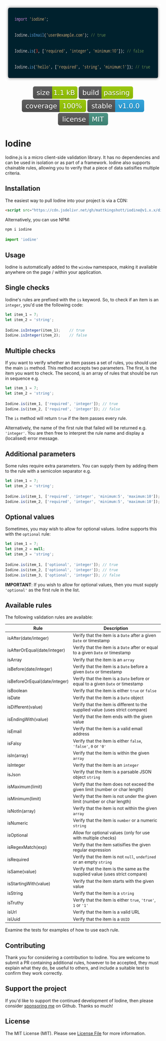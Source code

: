 <!-- Screenshot -->
<p align="center">
    <img src="resources/example.png" alt="Code example" height="250">
</p>

<!-- Badges -->
<p align="center">
  <img src="resources/size.svg" alt="Size">
  <img src="resources/build.svg" alt="Build">
  <img src="resources/coverage.svg" alt="Coverage">
  <img src="resources/version.svg" alt="Version">
  <img src="resources/license.svg" alt="License">
</p>

# Iodine

Iodine.js is a micro client-side validation library. It has no dependencies and can be used in isolation or as part of a framework. Iodine also supports chainable rules, allowing you to verify that a piece of data satisifies multiple criteria.

## Installation

The easiest way to pull Iodine into your project is via a CDN:

```html
<script src="https://cdn.jsdelivr.net/gh/mattkingshott/iodine@v1.x.x/dist/iodine.min.js" defer></script>
```

Alternatively, you can use NPM:

```js
npm i iodine

import 'iodine'
```

## Usage

Iodine is automatically added to the `window` namespace, making it available anywhere on the page / within your application.

## Single checks

Iodine's rules are prefixed with the `is` keyword. So, to check if an item is an `integer`, you'd use the following code:

```js
let item_1 = 7;
let item_2 = 'string';

Iodine.isInteger(item_1);    // true
Iodine.isInteger(item_2);    // false
```

## Multiple checks

If you want to verify whether an item passes a set of rules, you should use the main `is` method. This method accepts two parameters. The first, is the item you want to check. The second, is an array of rules that should be run in sequence e.g.

```js
let item_1 = 7;
let item_2 = 'string';

Iodine.is(item_1, ['required', 'integer']); // true
Iodine.is(item_2, ['required', 'integer']); // false
```

The `is` method will return `true` if the item passes every rule.

Alternatively, the name of the first rule that failed will be returned e.g. `'integer'`. You are then free to interpret the rule name and display a (localised) error message.

## Additional parameters

Some rules require extra parameters. You can supply them by adding them to the rule with a semicolon separator e.g.

```js
let item_1 = 7;
let item_2 = 'string';

Iodine.is(item_1, ['required', 'integer', 'minimum:5', 'maximum:10']); // true
Iodine.is(item_2, ['required', 'integer', 'minimum:5', 'maximum:10']); // false
```

## Optional values

Sometimes, you may wish to allow for optional values. Iodine supports this with the `optional` rule:

```js
let item_1 = 7;
let item_2 = null;
let item_3 = 'string';

Iodine.is(item_1, ['optional', 'integer']); // true
Iodine.is(item_2, ['optional', 'integer']); // true
Iodine.is(item_3, ['optional', 'integer']); // false
```

**IMPORTANT**: If you wish to allow for optional values, then you must supply `'optional'` as the first rule in the list.

## Available rules

The following validation rules are available:

| Rule                  		| Description                                                                     |
| ----------------------------- | ------------------------------------------------------------------------------- |
| isAfter(date/integer) 		| Verify that the item is a `Date` after a given `Date` or timestamp
| isAfterOrEqual(date/integer) 	| Verify that the item is a `Date` after or equal to a given `Date` or timestamp
| isArray 						| Verify that the item is an `array`
| isBefore(date/integer) 		| Verify that the item is a `Date` before a given `Date` or timestamp
| isBeforeOrEqual(date/integer) | Verify that the item is a `Date` before or equal to a given `Date` or timestamp
| isBoolean             		| Verify that the item is either `true` or `false`
| isDate                		| Verify that the item is a `Date` object
| isDifferent(value)       		| Verify that the item is different to the supplied value (uses strict compare)
| isEndingWith(value)      		| Verify that the item ends with the given value
| isEmail                		| Verify that the item is a valid email address
| isFalsy               		| Verify that the item is either `false`, `'false'`, `0` or `'0'`
| isIn(array)           		| Verify that the item is within the given `array`
| isInteger             		| Verify that the item is an `integer`
| isJson             			| Verify that the item is a parsable JSON object `string`
| isMaximum(limit)      		| Verify that the item does not exceed the given limit (number or char length)
| isMinimum(limit)      		| Verify that the item is not under the given limit (number or char length)
| isNotIn(array)           		| Verify that the item is not within the given `array`
| isNumeric             		| Verify that the item is `number` or a numeric `string`
| isOptional            		| Allow for optional values (only for use with multiple checks)
| isRegexMatch(exp)        		| Verify that the item satisifies the given regular expression
| isRequired            		| Verify that the item is not `null`, `undefined` or an empty `string`
| isSame(value)       			| Verify that the item is the same as the supplied value (uses strict compare)
| isStartingWith(value)    		| Verify that the item starts with the given value
| isString              		| Verify that the item is a `string`
| isTruthy              		| Verify that the item is either `true`, `'true'`, `1` or `'1'`
| isUrl                			| Verify that the item is a valid URL
| isUuid                		| Verify that the item is a `UUID`

Examine the tests for examples of how to use each rule.

## Contributing

Thank you for considering a contribution to Iodine. You are welcome to submit a PR containing additional rules, however to be accepted, they must explain what they do, be useful to others, and include a suitable test to confirm they work correctly.

## Support the project

If you'd like to support the continued development of Iodine, then please consider [sponsoring me](https://github.com/sponsors/mattkingshott) on Github. Thanks so much!

## License

The MIT License (MIT). Please see [License File](LICENSE.md) for more information.